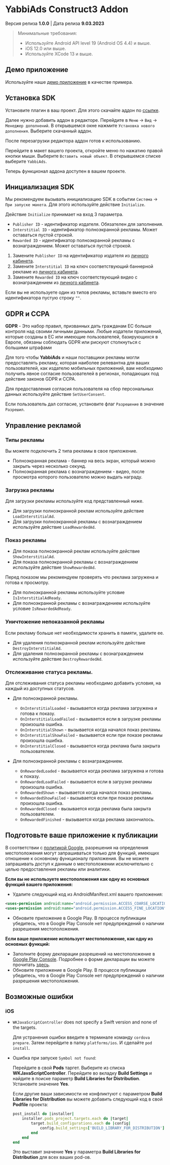 # YabbiAds Construct3 Addon

Версия релиза **1.0.0** | Дата релиза **9.03.2023**

> Минимальные требования:
>
>* Используйте Android API level 19 (Android OS 4.4) и выше.
>* iOS 12.0 или выше.
>* Используйте XCode 13 и выше.

## Демо приложение
Используйте наше [демо приложение](https://github.com/YabbiSDKTeam/yabbiads-plugin-construct3/tree/master/example) в качестве примера. 

## Установка SDK

Установите плагин в ваш проект. Для этого скачайте аддон по [ссылке](https://www.construct.net/make-games/addons/942/yabbiads/1-0-0-1014/yabbiads-1.0.0-stable.c3addon).

Далее нужно добавить аддон в редакторе. Перейдите в `Меню` -> `Вид` -> `Менеджер дополнений`. В открывшемся окне нажмите `Установка нового дополнения`. Выберите скачанный аддон.

После перезагрузки редактора аддон готов к использованию.

Перейдите в макет вашего проекта, откройте меню по нажатию правой кнопки мыши. Выберите `Вставить новый объект`. В открывшемся списке выберите `YabbiAds`.

Теперь функционал аддона доступен в вашем проекте.

## Инициализация SDK
Мы рекомендуем вызывать инициализацию SDK в событии `Система` -> `При запуске макета`.
Для этого используйте действие `Initialize`.

Действие `Initialize` принимает на вход 3 параметра.

* `Publisher ID` - идентификатор издателя. Обязателен для заполнения.
* `Interstitial ID` - идентификатор полноэкранной рекламы. Может оставаться пустой строкой.
* `Rewarded ID` - идентификатор полноэкранной рекламы с вознаграждением. Может оставаться пустой строкой.

1. Замените `Publisher ID` на идентификатор издателя из [личного кабинета](https://mobileadx.ru/settings).
2. Замените `Interstitial ID` на ключ соответствующий баннерной рекламе из [личного кабинета](https://mobileadx.ru).
3. Замените `Rewarded ID` на ключ соответствующий видео с вознаграждением из [личного кабинета](https://mobileadx.ru).

Если вы не используете один из типов рекламы, вставьте вместо его идентификатора пустую строку `""`.

## GDPR и CCPA
**GDPR** - Это набор правил, призванных дать гражданам ЕС больше контроля над своими личными данными. Любые издатели приложений, которые созданы в ЕС или имеющие пользователей, базирующихся в Европе, обязаны соблюдать GDPR или рискуют столкнуться с большими штрафами

Для того чтобы **YabbiAds** и наши поставщики рекламы могли предоставлять рекламу, которая наиболее релевантна для ваших пользователей, как издателю мобильных приложений, вам необходимо получить явное согласие пользователей в регионах, попадающих под действие законов GDPR и CCPA.

Для предоставления согласия пользователя на сбор персональных данных используйте действие `SetUserConsent`.

Если пользователь дал согласие, установите флаг `Разрешение` в значение `Разрешил`.


## Управление рекламой

### Типы рекламы

Вы можете подключить 2 типа рекламы в свое приложение.

* Полноэкранная реклама - баннер на весь экран, который можно закрыть через несколько секунд.
* Полноэкранная реклама с вознаграждением - видео, после просмотра которого пользователю можно выдать награду.


### Загрузка рекламы

Для загрузки рекламы используйте код представленный ниже.


* Для загрузки полноэкранной реклам используйте действие `LoadInterstitialAd`.
* Для загрузки полноэкранной рекламы с вознаграждением используйте действие `LoadRewardedAd`.

### Показ рекламы

* Для показа полноэкранной реклам используйте действие `ShowInterstitialAd`.
* Для показа полноэкранной рекламы с вознаграждением используйте действие `ShowRewardedAd`.


Перед показом мы рекомендуем проверять что реклама загружена и готова к просмотру.

* Для полноэкранной рекламы используйте условие `IsInterstitialAdReady`.
* Для полноэкранной рекламы с вознаграждением используйте условие `IsRewardedAdReady`.
    
### Уничтожение непоказанной рекламы

Если рекламу больше нет необходимости хранить в памяти, удалите ее.

* Для удаления полноэкранной реклам используйте действие `DestroyInterstitialAd`.
* Для удаления полноэкранной рекламы с вознаграждением используйте действие `DestroyRewardedAd`.
    
### Отслеживание статуса рекламы.

Для отслеживания статуса рекламы необходимо добавить условия, на каждый из доступных статусов.

* Для полноэкранной рекламы.
    * `OnInterstitialLoaded` - вызывается когда реклама загружена и готова к показу.
    * `OnInterstitialLoadFailed` - вызывается если в загрузке рекламы произошла ошибка.
    * `OnInterstitialShown` - вызывается когда начался показ рекламы.
    * `OnInterstitialShowFailed` - вызывается если при показе рекламы произошла ошибка.
    * `OnInterstitialClosed` - вызывается когда реклама была закрыта пользователем.

* Для полноэкранной рекламы с вознаграждением.
    * `OnRewardedLoaded` - вызывается когда реклама загружена и готова к показу.
    * `OnRewardedLoadFailed` - вызывается если в загрузке рекламы произошла ошибка.
    * `OnRewardedShown` - вызывается когда начался показ рекламы.
    * `OnRewardedShowFailed` - вызывается если при показе рекламы произошла ошибка.
    * `OnRewardedClosed` - вызывается когда реклама была закрыта пользователем.
    * `OnRewardedFinished` - вызывается когда реклама закончилось.

## Подготовьте ваше приложение к публикации

В соответствии с [политикой Google](https://support.google.com/googleplay/android-developer/answer/9857753?hl=ru), разрешения на определения местоположения могут запрашиваться только для функций, имеющих отношение к основному функционалу приложения. Вы не можете запрашивать доступ к данным о местоположении исключительно с целью предоставления рекламы или аналитики.



**Если вы не используете местоположения как одну из основных функций вашего приложения:**
* Удалите следующий код из AndroidManifest.xml вашего приложения:
```xml
<uses-permission android:name="android.permission.ACCESS_COARSE_LOCATION" />
<uses-permission android:name="android.permission.ACCESS_FINE_LOCATION" />
```
* Обновите приложение в Google Play. В процессе публикации убедитесь, что в Google Play Console нет предупреждений о наличии разрешения местоположения.

**Если ваше приложение использует местоположение, как одну из основных функций:**
* Заполните форму декларации разрешений на местоположение в [Google Play Console](https://play.google.com/console/u/0/developers/app/app-content/permission-declarations). Подробнее о форме декларации вы можете прочитать [здесь](https://support.google.com/googleplay/android-developer/answer/9799150?hl=en#zippy=%2Cwhere-do-i-find-the-declaration).
* Обновите приложение в Google Play. В процессе публикации убедитесь, что в Google Play Console нет предупреждений о наличии разрешения местоположения.

## Возможные ошибки

### iOS

* `WKJavaScriptController` does not specify a Swift version and none of the targets.
    
    Для устранения ошибки введите в терминале команду `cordova prepare`. Затем перейдите в папку `platforms/ios`. И сделайте `pod install`.


*  Ошибка при запуске `Symbol not found`:

    Перейдите в свой **Pods** таргет. Выберите из списка **WKJavaScriptController**. Перейдите во вкладку **Build Settings** и найдите в поиске параметр **Build Libraries for Distribution**. Установите значение **Yes**.  
    
    Если другие ваши зависимости не конфликтуют с параметром **Build Libraries for Distribution** вы можете добавить следующий код в свой **Podfile** проекта:
    
    ```ruby
    post_install do |installer|
        installer.pods_project.targets.each do |target|
            target.build_configurations.each do |config|
                config.build_settings['BUILD_LIBRARY_FOR_DISTRIBUTION'] = 'YES'
            end
        end
    end
    ```
    Это выставит значение **Yes** у параметра **Build Libraries for Distribution** для всех ваших pod-ов.